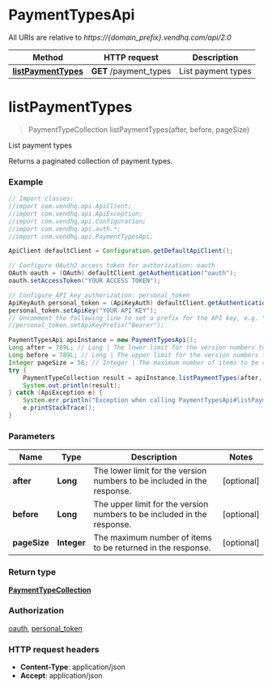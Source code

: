 # PaymentTypesApi

All URIs are relative to *https://{domain_prefix}.vendhq.com/api/2.0*

Method | HTTP request | Description
------------- | ------------- | -------------
[**listPaymentTypes**](PaymentTypesApi.md#listPaymentTypes) | **GET** /payment_types | List payment types


<a name="listPaymentTypes"></a>
# **listPaymentTypes**
> PaymentTypeCollection listPaymentTypes(after, before, pageSize)

List payment types

Returns a paginated collection of payment types.

### Example
```java
// Import classes:
//import com.vendhq.api.ApiClient;
//import com.vendhq.api.ApiException;
//import com.vendhq.api.Configuration;
//import com.vendhq.api.auth.*;
//import com.vendhq.api.PaymentTypesApi;

ApiClient defaultClient = Configuration.getDefaultApiClient();

// Configure OAuth2 access token for authorization: oauth
OAuth oauth = (OAuth) defaultClient.getAuthentication("oauth");
oauth.setAccessToken("YOUR ACCESS TOKEN");

// Configure API key authorization: personal_token
ApiKeyAuth personal_token = (ApiKeyAuth) defaultClient.getAuthentication("personal_token");
personal_token.setApiKey("YOUR API KEY");
// Uncomment the following line to set a prefix for the API key, e.g. "Bearer" (defaults to null)
//personal_token.setApiKeyPrefix("Bearer");

PaymentTypesApi apiInstance = new PaymentTypesApi();
Long after = 789L; // Long | The lower limit for the version numbers to be included in the response.
Long before = 789L; // Long | The upper limit for the version numbers to be included in the response.
Integer pageSize = 56; // Integer | The maximum number of items to be returned in the response.
try {
    PaymentTypeCollection result = apiInstance.listPaymentTypes(after, before, pageSize);
    System.out.println(result);
} catch (ApiException e) {
    System.err.println("Exception when calling PaymentTypesApi#listPaymentTypes");
    e.printStackTrace();
}
```

### Parameters

Name | Type | Description  | Notes
------------- | ------------- | ------------- | -------------
 **after** | **Long**| The lower limit for the version numbers to be included in the response. | [optional]
 **before** | **Long**| The upper limit for the version numbers to be included in the response. | [optional]
 **pageSize** | **Integer**| The maximum number of items to be returned in the response. | [optional]

### Return type

[**PaymentTypeCollection**](PaymentTypeCollection.md)

### Authorization

[oauth](../README.md#oauth), [personal_token](../README.md#personal_token)

### HTTP request headers

 - **Content-Type**: application/json
 - **Accept**: application/json

